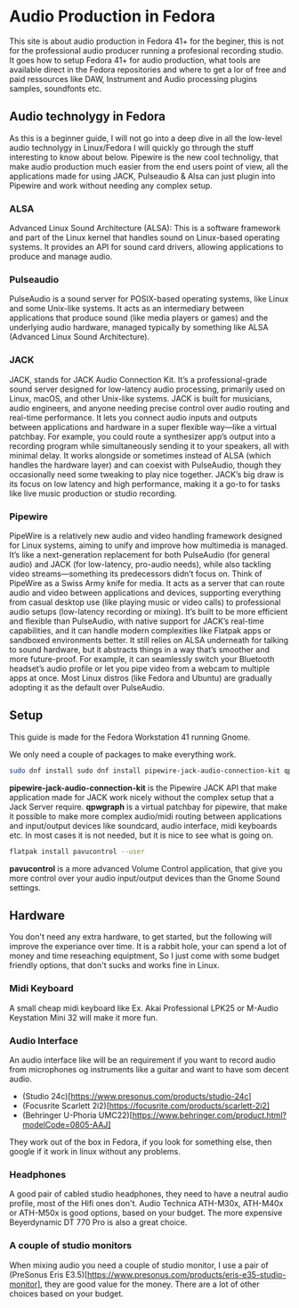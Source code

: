 # Audio Production in Fedora

This site is about audio production in Fedora 41+ for the beginer, this is not for the professional audio producer running a profesional recording studio.
It goes how to setup Fedora 41+ for audio production, what tools are available direct in the Fedora repositories and where to get a lor of free and paid ressources like DAW, Instrument and Audio processing plugins samples, soundfonts etc.

## Audio technolygy in Fedora 

As this is a beginner guide, I will not go into a deep dive in all the low-level audio technolygy in Linux/Fedora
I will quickly go through the stuff interesting to know about below.
Pipewire is the new cool technoligy, that make audio production much easier from the end users point of view, all the applications made for using JACK, Pulseaudio & Alsa can just plugin into Pipewire and work without needing any complex setup.

### ALSA
Advanced Linux Sound Architecture (ALSA): This is a software framework and part of the Linux kernel that handles sound on Linux-based operating systems. It provides an API for sound card drivers, allowing applications to produce and manage audio. 

### Pulseaudio
PulseAudio is a sound server for POSIX-based operating systems, like Linux and some Unix-like systems. It acts as an intermediary between applications that produce sound (like media players or games) and the underlying audio hardware, managed typically by something like ALSA (Advanced Linux Sound Architecture). 

### JACK
JACK, stands for JACK Audio Connection Kit. It’s a professional-grade sound server designed for low-latency audio processing, primarily used on Linux, macOS, and other Unix-like systems. 
JACK is built for musicians, audio engineers, and anyone needing precise control over audio routing and real-time performance. It lets you connect audio inputs and outputs between applications and hardware in a super flexible way—like a virtual patchbay. For example, you could route a synthesizer app’s output into a recording program while simultaneously sending it to your speakers, all with minimal delay.
It works alongside or sometimes instead of ALSA (which handles the hardware layer) and can coexist with PulseAudio, though they occasionally need some tweaking to play nice together. JACK’s big draw is its focus on low latency and high performance, making it a go-to for tasks like live music production or studio recording.

### Pipewire
PipeWire is a relatively new audio and video handling framework designed for Linux systems, aiming to unify and improve how multimedia is managed. It’s like a next-generation replacement for both PulseAudio (for general audio) and JACK (for low-latency, pro-audio needs), while also tackling video streams—something its predecessors didn’t focus on.
Think of PipeWire as a Swiss Army knife for media. It acts as a server that can route audio and video between applications and devices, supporting everything from casual desktop use (like playing music or video calls) to professional audio setups (low-latency recording or mixing). It’s built to be more efficient and flexible than PulseAudio, with native support for JACK’s real-time capabilities, and it can handle modern complexities like Flatpak apps or sandboxed environments better.
It still relies on ALSA underneath for talking to sound hardware, but it abstracts things in a way that’s smoother and more future-proof. For example, it can seamlessly switch your Bluetooth headset’s audio profile or let you pipe video from a webcam to multiple apps at once. Most Linux distros (like Fedora and Ubuntu) are gradually adopting it as the default over PulseAudio.


## Setup

This guide is made for the Fedora Workstation 41 running Gnome.

We only need a couple of packages to make everything work.

```bash
sudo dnf install sudo dnf install pipewire-jack-audio-connection-kit qpwgraph 
```

**pipewire-jack-audio-connection-kit** is the Pipewire JACK API that make application made for JACK work nicely without the complex setup that a Jack Server require.
**qpwgraph** is a virtual patchbay for pipewire, that make it possible to make more complex audio/midi routing between applications and input/output devices like soundcard, audio interface, midi keyboards etc. In most cases it is not needed, but it is nice to see what is going on.

```bash
flatpak install pavucontrol --user
```
**pavucontrol** is a more advanced Volume Control application, that give you more control over your audio input/output devices than the Gnome Sound settings.

## Hardware
You don't need any extra hardware, to get started, but the following will improve the experiance over time. It is a rabbit hole, your can spend a lot of money and time reseaching equiptment, So I just come with some budget friendly options, that don't sucks and works fine in Linux.

### Midi Keyboard
A small cheap midi keyboard like Ex. Akai Professional LPK25 or M-Audio Keystation Mini 32 will make it more fun.

### Audio Interface
An audio interface like will be an requirement if you want to record audio from microphones og instruments like a guitar and want to have som decent audio.

 - (Studio 24c)[https://www.presonus.com/products/studio-24c] 
 - (Focusrite Scarlett 2i2)[https://focusrite.com/products/scarlett-2i2]
 - (Behringer U-Phoria UMC22)[https://www.behringer.com/product.html?modelCode=0805-AAJ]
 
They work out of the box in Fedora, if you look for something else, then google if it work in linux without any problems.

### Headphones
A good pair of cabled studio headphones, they need to have a neutral audio profile, most of the Hifi ones don't. Audio Technica ATH-M30x, ATH-M40x or ATH-M50x is good options, based on your budget. The more expensive Beyerdynamic DT 770 Pro is also a great choice.

### A couple of studio monitors
When mixing audio you need a couple of studio monitor, I use a pair of (PreSonus Eris E3.5)[https://www.presonus.com/products/eris-e35-studio-monitor], they are good value for the money. There are a lot of other choices based on your budget.





